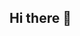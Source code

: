 ## Hi there 👋

<!--
**labarbelongue/labarbelongue** is a ✨ _special_ ✨ repository because its `README.md` (this file) appears on your GitHub profile.

Here are some ideas to get you started:

## Technologies & Tools
![Python](https://img.shields.io/badge/-Python-3776AB?logo=python&logoColor=white&style=for-the-badge)
![JavaScript](https://img.shields.io/badge/-JavaScript-F7DF1E?logo=javascript&logoColor=black&style=for-the-badge)
![SQL](https://img.shields.io/badge/-SQL-003B57?logo=postgresql&logoColor=white&style=for-the-badge)
![HTML](https://img.shields.io/badge/logo-javascript-blue?logo=javascript) 
![HTML]()


- 🔭 I’m currently working on ...
- 🌱 I’m currently learning ...
- 👯 I’m looking to collaborate on ...
- 🤔 I’m looking for help with ...
- 💬 Ask me about ...
- 📫 How to reach me: ...
- 😄 Pronouns: ...
- ⚡ Fun fact: ...
-->
